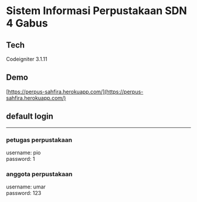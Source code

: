# Sistem Informasi Perpustakaan SDN 4 Gabus

## Tech
Codeigniter 3.1.11

## Demo

[https://perpus-sahfira.herokuapp.com/](https://perpus-sahfira.herokuapp.com/)

## default login
---
### petugas perpustakaan
username: pio<br>
password: 1

### anggota perpustakaan
username: umar<br>
password: 123
